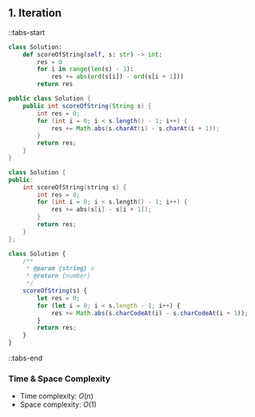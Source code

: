 ## 1. Iteration

::tabs-start

```python
class Solution:
    def scoreOfString(self, s: str) -> int:
        res = 0
        for i in range(len(s) - 1):
            res += abs(ord(s[i]) - ord(s[i + 1]))
        return res
```

```java
public class Solution {
    public int scoreOfString(String s) {
        int res = 0;
        for (int i = 0; i < s.length() - 1; i++) {
            res += Math.abs(s.charAt(i) - s.charAt(i + 1));
        }
        return res;
    }
}
```

```cpp
class Solution {
public:
    int scoreOfString(string s) {
        int res = 0;
        for (int i = 0; i < s.length() - 1; i++) {
            res += abs(s[i] - s[i + 1]);
        }
        return res;
    }
};
```

```javascript
class Solution {
    /**
     * @param {string} s
     * @return {number}
     */
    scoreOfString(s) {
        let res = 0;
        for (let i = 0; i < s.length - 1; i++) {
            res += Math.abs(s.charCodeAt(i) - s.charCodeAt(i + 1));
        }
        return res;
    }
}
```

::tabs-end

### Time & Space Complexity

- Time complexity: $O(n)$
- Space complexity: $O(1)$
